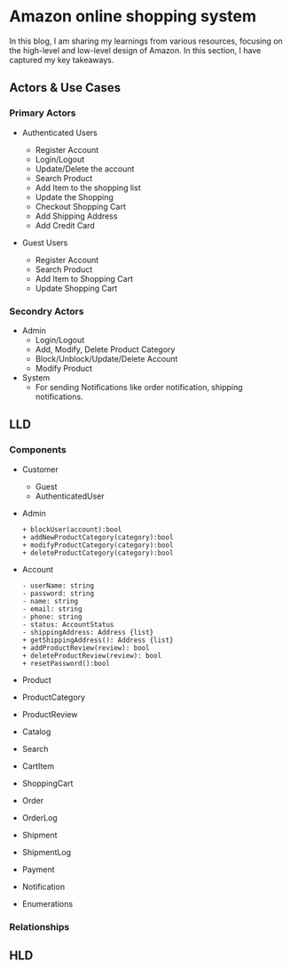 # Amazon online shopping system

In this blog, I am sharing my learnings from various resources, focusing on the high-level and low-level design of Amazon. In this section, I have captured my key takeaways.

## Actors & Use Cases

### Primary Actors 

- Authenticated Users
	- Register Account
	- Login/Logout
	- Update/Delete the account
	- Search Product
	- Add Item to the shopping list
	- Update the Shopping
	- Checkout Shopping Cart
	- Add Shipping Address
	- Add Credit Card
  	     
- Guest Users
	- Register Account
	- Search Product
	- Add Item to Shopping Cart
 	- Update Shopping Cart
    
### Secondry Actors

- Admin
	- Login/Logout   	
	- Add, Modify, Delete Product Category
	- Block/Unblock/Update/Delete Account
	- Modify Product  	 
- System
	- For sending Notifications like order notification, shipping notifications.  

## LLD 

### Components 

- Customer
	- Guest
	- AuthenticatedUser
 - Admin
   
 	```
	+ blockUser(account):bool
	+ addNewProductCategory(category):bool
	+ modifyProductCategory(category):bool
	+ deleteProductCategory(category):bool
  	```
  
 - Account
   
   ```
   - userName: string
   - password: string
   - name: string
   - email: string
   - phone: string
   - status: AccountStatus
   - shippingAddress: Address {list}
   + getShippingAddress(): Address {list}
   + addProductReview(review): bool
   + deleteProductReview(review): bool
   + resetPassword():bool   
   ```
   
 - Product
 - ProductCategory
 - ProductReview
 - Catalog
 - Search
 - CartItem
 - ShoppingCart
 - Order
 - OrderLog
 - Shipment
 - ShipmentLog
 - Payment
 - Notification
 - Enumerations

### Relationships 
	
	
## HLD
    	
